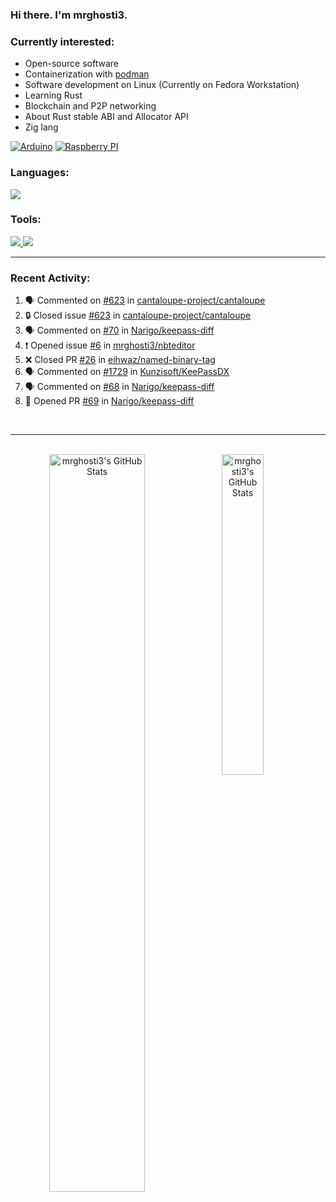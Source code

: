 ### Hi there. I'm mrghosti3.

### Currently interested:

- Open-source software
- Containerization with [podman](https://podman.io/)
- Software development on Linux (Currently on Fedora Workstation)
- Learning Rust
- Blockchain and P2P networking
- About Rust stable ABI and Allocator API
- Zig lang

[![Arduino](https://skillicons.dev/icons?i=arduino)](https://www.arduino.cc/)
[![Raspberry PI](https://skillicons.dev/icons?i=raspberrypi)](https://www.raspberrypi.com/)

### Languages:

<a href="https://github.com/tandpfun/skill-icons">
    <img src="https://skillicons.dev/icons?i=c,rust,py,java,lua,vue,js,scss">
</a>

### Tools:

<a href="https://github.com/tandpfun/skill-icons">
    <img src="https://skillicons.dev/icons?theme=light&i=linux,github,gitlab,bash">
    <img src="https://skillicons.dev/icons?i=git,neovim,androidstudio,godot,blender,octave">
</a>

---

### Recent Activity:

<!--START_SECTION:activity-->
1. 🗣 Commented on [#623](https://github.com/cantaloupe-project/cantaloupe/issues/623#issuecomment-1949396041) in [cantaloupe-project/cantaloupe](https://github.com/cantaloupe-project/cantaloupe)
2. 🔒 Closed issue [#623](https://github.com/cantaloupe-project/cantaloupe/issues/623) in [cantaloupe-project/cantaloupe](https://github.com/cantaloupe-project/cantaloupe)
3. 🗣 Commented on [#70](https://github.com/Narigo/keepass-diff/pull/70#issuecomment-1919908638) in [Narigo/keepass-diff](https://github.com/Narigo/keepass-diff)
4. ❗ Opened issue [#6](https://github.com/mrghosti3/nbteditor/issues/6) in [mrghosti3/nbteditor](https://github.com/mrghosti3/nbteditor)
5. ❌ Closed PR [#26](https://github.com/eihwaz/named-binary-tag/pull/26) in [eihwaz/named-binary-tag](https://github.com/eihwaz/named-binary-tag)
6. 🗣 Commented on [#1729](https://github.com/Kunzisoft/KeePassDX/issues/1729#issuecomment-1893557767) in [Kunzisoft/KeePassDX](https://github.com/Kunzisoft/KeePassDX)
7. 🗣 Commented on [#68](https://github.com/Narigo/keepass-diff/issues/68#issuecomment-1825707154) in [Narigo/keepass-diff](https://github.com/Narigo/keepass-diff)
8. 💪 Opened PR [#69](https://github.com/Narigo/keepass-diff/pull/69) in [Narigo/keepass-diff](https://github.com/Narigo/keepass-diff)
<!--END_SECTION:activity-->

<br />

---

<br />

<div align="center">
    <a href="#x">
        <img
            align="left"
            width="55%"
            alt="mrghosti3's GitHub Stats"
            src="https://github-readme-stats.vercel.app/api?username=mrghosti3&show_icons=true&theme=tokyonight&count_private=true&bg_color=3A5D37&text_color=FAC860&icon_color=E75A7C"
        />
    </a>
    <a href="#x">
        <img
            align="left"
            width="36.25%"
            alt="mrghosti3's GitHub Stats"
            src="https://github-readme-stats.vercel.app/api/top-langs/?username=mrghosti3&layout=compact&theme=tokyonight&langs_count=8&bg_color=2B4D28&text_color=FAC860"
        />
    </a>
</div>
